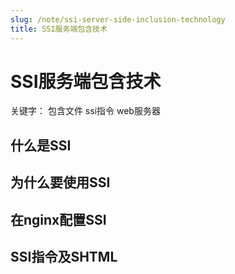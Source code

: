 ```yaml
---
slug: /note/ssi-server-side-inclusion-technology
title: SSI服务端包含技术
---
```

# SSI服务端包含技术
关键字：
包含文件
ssi指令
web服务器

## 什么是SSI

## 为什么要使用SSI

## 在nginx配置SSI


## SSI指令及SHTML

